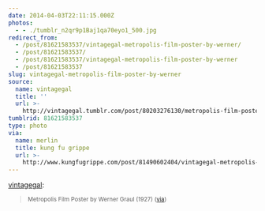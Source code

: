 ```yaml
---
date: 2014-04-03T22:11:15.000Z
photos:
  - - ./tumblr_n2qr9p1Baj1qa70eyo1_500.jpg
redirect_from:
  - /post/81621583537/vintagegal-metropolis-film-poster-by-werner/
  - /post/81621583537/
  - /post/81621583537/vintagegal-metropolis-film-poster-by-werner
  - /post/81621583537
slug: vintagegal-metropolis-film-poster-by-werner
source:
  name: vintagegal
  title: ''
  url: >-
    http://vintagegal.tumblr.com/post/80203276130/metropolis-film-poster-by-werner-graul-1927
tumblrid: 81621583537
type: photo
via:
  name: merlin
  title: kung fu grippe
  url: >-
    http://www.kungfugrippe.com/post/81490602404/vintagegal-metropolis-film-poster-by-werner
---
```

<p><a class="tumblr_blog" href="http://vintagegal.tumblr.com/post/80203276130">vintagegal</a>:</p>

<blockquote>
<p><sub>Metropolis Film Poster by Werner Graul (1927) (<a href="http://geekynerfherder.blogspot.com/2012/06/movie-poster-art-metropolis-1927.html">via</a>)</sub></p>
</blockquote>
